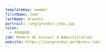 ```yaml
---
templateKey: member
firstName: Jean
lastName: Grondin
portrait: /img/grondin-jean.jpg
roles:
  - FOUNDER
job: Membre du Conseil d'Administration
website: https://jeangrondin.wordpress.com/
---
```

